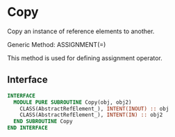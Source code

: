 # Copy

Copy an instance of reference elements to another.

<span class="badge badge--primary"> Generic Method: ASSIGNMENT(=) </span>

This method is used for defining assignment operator.

## Interface

```fortran
INTERFACE
  MODULE PURE SUBROUTINE Copy(obj, obj2)
    CLASS(AbstractRefElement_), INTENT(INOUT) :: obj
    CLASS(AbstractRefElement_), INTENT(IN) :: obj2
  END SUBROUTINE Copy
END INTERFACE
```
